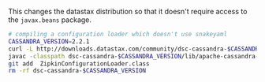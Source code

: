 This changes the datastax distribution so that it doesn't require access to the `javax.beans` package.

```bash
# compiling a configuration loader which doesn't use snakeyaml
CASSANDRA_VERSION=2.2.1
curl -L http://downloads.datastax.com/community/dsc-cassandra-$CASSANDRA_VERSION-bin.tar.gz | tar xz
javac -classpath dsc-cassandra-$CASSANDRA_VERSION/lib/apache-cassandra-$CASSANDRA_VERSION.jar ZipkinConfigurationLoader.java
git add  ZipkinConfigurationLoader.class
rm -rf dsc-cassandra-$CASSANDRA_VERSION
```
